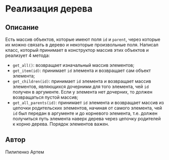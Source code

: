 # Реализация дерева

## Описание

Есть массив объектов, которые имеют поля `id` и `parent`, через которые их
можно связать в дерево и некоторые произвольные поля. Написал класс, который
принимает в конструктор массив этих объектов и реализует 4 метода:

- `get_all()`: возвращает изначальный массив элементов;
- `get_item(id)`: принимает `id` элемента и возвращает сам объект элемента;
- `get_children(id)`: принимает `id` элемента и возвращает массив элементов,
являющихся дочерними для того элемента, чей `id` получен в аргументе. Если у
элемента нет дочерних, то должен возвращаться пустой массив;
- `get_all_parents(id)`: принимает `id` элемента и возвращает массив из
цепочки родительских элементов, начиная от самого элемента, чей `id` был
передан в аргументе и до корневого элемента, т.е. должен получиться путь
элемента наверх дерева через цепочку родителей к корню дерева. Порядок
элементов важен.

## Автор

Пилипенко Артем
